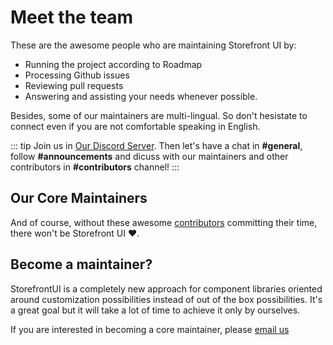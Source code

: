 # Meet the team

These are the awesome people who are maintaining Storefront UI by:
 * Running the project according to Roadmap
 * Processing Github issues
 * Reviewing pull requests
 * Answering and assisting your needs whenever possible.

Besides, some of our maintainers are multi-lingual. So don't hesistate to connect even if you are not comfortable speaking in English.

::: tip
Join us in [Our Discord Server](https://discord.gg/GS8hqFS). Then let's have a chat in **#general**, follow **#announcements** and dicuss with our maintainers and other contributors in **#contributors** channel!
:::

## Our Core Maintainers

<Team/>

And of course, without these awesome [contributors](https://github.com/DivanteLtd/storefront-ui/graphs/contributors) committing their time, there won't be Storefront UI :heart:.

## Become a maintainer?

StorefrontUI is a completely new approach for component libraries oriented around customization possibilities instead of out of the box possibilities.
It's a great goal but it will take a lot of time to achieve it only by ourselves.

If you are interested in becoming a core maintainer, please [email us](mailto:filip@vuestorefront.io)